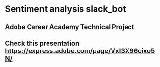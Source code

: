 # Sentiment analysis slack_bot 
## Adobe Career Academy Technical Project
## Check this presentation https://express.adobe.com/page/VxI3X96cixo5N/
